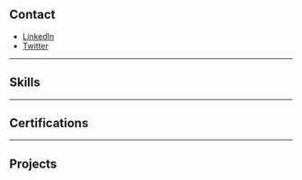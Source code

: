 ## Contact
- [LinkedIn](https://www.linkedin.com/in/lu15700/)
- [Twitter](https://twitter.com/Lu15700/)

---
## Skills

---
## Certifications

---
## Projects
